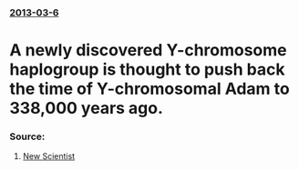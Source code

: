 ### [2013-03-6](/news/2013/03/6/index.md)

# A newly discovered Y-chromosome haplogroup is thought to push back the time of Y-chromosomal Adam to 338,000 years ago. 




### Source:

1. [New Scientist](http://www.newscientist.com/article/dn23240-the-father-of-all-men-is-340000-years-old.html)
